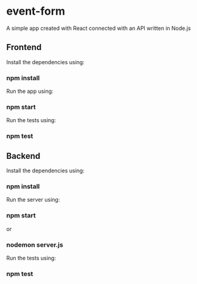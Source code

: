 # event-form
A simple app created with React connected with an API written in Node.js

## Frontend

Install the dependencies using:
### npm install

Run the app using:
### npm start

Run the tests using:
### npm test

## Backend

Install the dependencies using:
### npm install

Run the server using:
### npm start 
or
### nodemon server.js

Run the tests using:
### npm test
